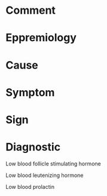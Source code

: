 # Comment

# Eppremiology

# Cause

# Symptom

# Sign

# Diagnostic

Low blood follicle stimulating hormone

Low blood leutenizing hormone

Low blood prolactin
